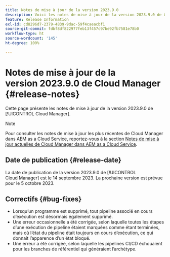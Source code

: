 ```yaml
---
title: Notes de mise à jour de la version 2023.9.0
description: Voici les notes de mise à jour de la version 2023.9.0 de Cloud Manager.
feature: Release Information
exl-id: cd8296d7-2379-4839-9dac-59f4caeacbf1
source-git-commit: fdbf8df822977feb13f457c97be92fb7581e78b0
workflow-type: ht
source-wordcount: '145'
ht-degree: 100%

---
```


# Notes de mise à jour de la version 2023.9.0 de Cloud Manager {#release-notes}

Cette page présente les notes de mise à jour de la version 2023.9.0 de [!UICONTROL Cloud Manager].

>[!NOTE]
>
>Pour consulter les notes de mise à jour les plus récentes de Cloud Manager dans AEM as a Cloud Service, reportez-vous à la section [Notes de mise à jour actuelles de Cloud Manager dans AEM as a Cloud Service](https://experienceleague.adobe.com/docs/experience-manager-cloud-service/content/implementing/using-cloud-manager/release-notes-cloud-manager/release-notes-cm-current.html?lang=fr).

## Date de publication {#release-date}

La date de publication de la version 2023.9.0 de [!UICONTROL Cloud Manager] est le 14 septembre 2023. La prochaine version est prévue pour le 5 octobre 2023.

## Correctifs {#bug-fixes}

* Lorsqu’un programme est supprimé, tout pipeline associé en cours d’exécution est désormais également supprimé.
* Une erreur occasionnelle a été corrigée, selon laquelle toutes les étapes d’une exécution de pipeline étaient marquées comme étant terminées, mais où l’état du pipeline était toujours en cours d’exécution, ce qui donnait l’apparence d’un état bloqué.
* Une erreur a été corrigée, selon laquelle les pipelines CI/CD échouaient pour les branches de référentiel qui généraient l’archétype.
